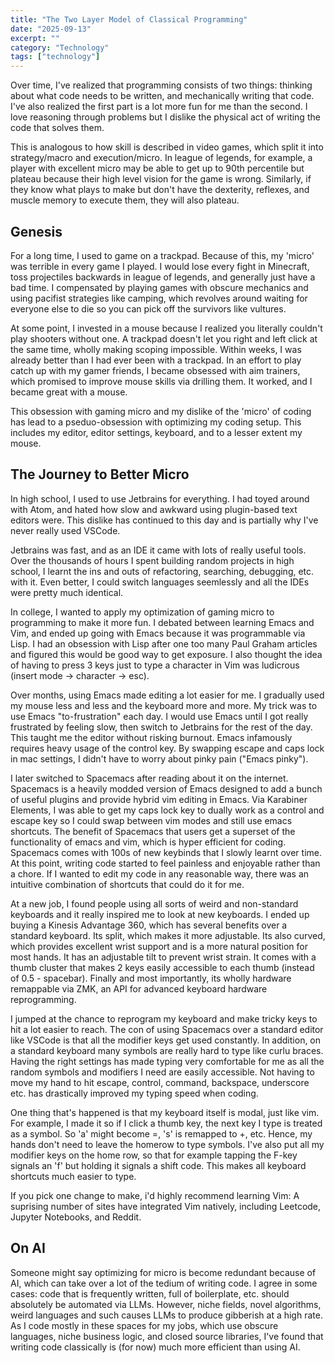 ```yaml
---
title: "The Two Layer Model of Classical Programming"
date: "2025-09-13"
excerpt: ""
category: "Technology"
tags: ["technology"]
---
```


Over time, I've realized that programming consists of two things: thinking about what code needs to be written, and mechanically writing that code. I've also realized the first part is a lot more fun for me than the second. I love reasoning through problems but I dislike the physical act of writing the code that solves them.

This is analogous to how skill is described in video games, which split it into strategy/macro and execution/micro. In league of legends, for example, a player with excellent micro may be able to get up to 90th percentile but plateau because their high level vision for the game is wrong. Similarly, if they know what plays to make but don't have the dexterity, reflexes, and muscle memory to execute them, they will also plateau.

## Genesis

For a long time, I used to game on a trackpad. Because of this, my 'micro' was terrible in every game I played. I would lose every fight in Minecraft, toss projectiles backwards in league of legends, and generally just have a bad time. I compensated by playing games with obscure mechanics and using pacifist strategies like camping, which revolves around waiting for everyone else to die so you can pick off the survivors like vultures.

At some point, I invested in a mouse because I realized you literally couldn't play shooters without one. A trackpad doesn't let you right and left click at the same time, wholly making scoping impossible. Within weeks, I was already better than I had ever been with a trackpad. In an effort to play catch up with my gamer friends, I became obsessed with aim trainers, which promised to improve mouse skills via drilling them. It worked, and I became great with a mouse.

This obsession with gaming micro and my dislike of the 'micro' of coding has lead to a pseduo-obsession with optimizing my coding setup. This includes my editor, editor settings, keyboard, and to a lesser extent my mouse.

## The Journey to Better Micro

In high school, I used to use Jetbrains for everything. I had toyed around with Atom, and hated how slow and awkward using plugin-based text editors were. This dislike has continued to this day and is partially why I've never really used VSCode. 

Jetbrains was fast, and as an IDE it came with lots of really useful tools. Over the thousands of hours I spent building random projects in high school, I learnt the ins and outs of refactoring, searching, debugging, etc. with it. Even better, I could switch languages seemlessly and all the IDEs were pretty much identical.

In college, I wanted to apply my optimization of gaming micro to programming to make it more fun. I debated between learning Emacs and Vim, and ended up going with Emacs because it was programmable via Lisp. I had an obsession with Lisp after one too many Paul Graham articles and figured this would be good way to get exposure. I also thought the idea of having to press 3 keys just to type a character in Vim was ludicrous (insert mode -> character -> esc). 

Over months, using Emacs made editing a lot easier for me. I gradually used my mouse less and less and the keyboard more and more. My trick was to use Emacs "to-frustration" each day. I would use Emacs until I got really frustrated by feeling slow, then switch to Jetbrains for the rest of the day. This taught me the editor without risking burnout. Emacs infamously requires heavy usage of the control key. By swapping escape and caps lock in mac settings, I didn't have to worry about pinky pain ("Emacs pinky").

I later switched to Spacemacs after reading about it on the internet. Spacemacs is a heavily modded version of Emacs designed to add a bunch of useful plugins and provide hybrid vim editing in Emacs. Via Karabiner Elements, I was able to get my caps lock key to dually work as a control and escape key so I could swap between vim modes and still use emacs shortcuts. The benefit of Spacemacs that users get a superset of the functionality of emacs and vim, which is hyper efficient for coding. Spacemacs comes with 100s of new keybinds that I slowly learnt over time. At this point, writing code started to feel painless and enjoyable rather than a chore. If I wanted to edit my code in any reasonable way, there was an intuitive combination of shortcuts that could do it for me.

At a new job, I found people using all sorts of weird and non-standard keyboards and it really inspired me to look at new keyboards. I ended up buying a Kinesis Advantage 360, which has several benefits over a standard keyboard. Its split, which makes it more adjustable. Its also curved, which provides excellent wrist support and is a more natural position for most hands. It has an adjustable tilt to prevent wrist strain. It comes with a thumb cluster that makes 2 keys easily accessible to each thumb (instead of 0.5 - spacebar). Finally and most importantly, its wholly hardware remappable via ZMK, an API for advanced keyboard hardware reprogramming.

I jumped at the chance to reprogram my keyboard and make tricky keys to hit a lot easier to reach. The con of using Spacemacs over a standard editor like VSCode is that all the modifier keys get used constantly. In addition, on a standard keyboard many symbols are really hard to type like curlu braces. Having the right settings has made typing very comfortable for me as all the random symbols and modifiers I need are easily accessible. Not having to move my hand to hit escape, control, command, backspace, underscore etc. has drastically improved my typing speed when coding.

One thing that's happened is that my keyboard itself is modal, just like vim. For example, I made it so if I click a thumb key, the next key I type is treated as a symbol. So 'a' might become =, 's' is remapped to +, etc. Hence, my hands don't need to leave the homerow to type symbols. I've also put all my modifier keys on the home row, so that for example tapping the F-key signals an 'f' but holding it signals a shift code. This makes all keyboard shortcuts much easier to type.

If you pick one change to make, i'd highly recommend learning Vim: A suprising number of sites have integrated Vim natively, including Leetcode, Jupyter Notebooks, and Reddit.


## On AI

Someone might say optimizing for micro is become redundant because of AI, which can take over a lot of the tedium of writing code. I agree in some cases: code that is frequently written, full of boilerplate, etc. should absolutely be automated via LLMs. However, niche fields, novel algorithms, weird languages and such causes LLMs to produce gibberish at a high rate. As I code mostly in these spaces for my jobs, which use obscure languages, niche business logic, and closed source libraries, I've found that writing code classically is (for now) much more efficient than using AI.
